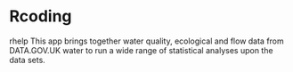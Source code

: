 # Rcoding
rhelp
This app brings together water quality, ecological and flow data from DATA.GOV.UK water to run a wide range of statistical analyses upon the data sets.
